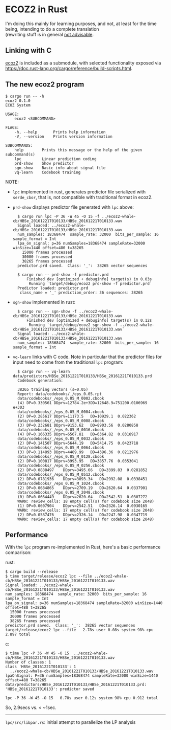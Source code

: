 # ECOZ2 in Rust

I'm doing this mainly for learning purposes, and not, at least for the time
being, intending to do a complete translation\
(rewriting stuff is in general
[not advisable](https://www.joelonsoftware.com/2000/04/06/things-you-should-never-do-part-i/).

## Linking with C

[ecoz2](https://github.com/ecoz2/ecoz2) is included as a submodule,
with selected functionality exposed via
https://doc.rust-lang.org/cargo/reference/build-scripts.html.

## The new ecoz2 program

    $ cargo run -- -h
    ecoz2 0.1.0
    ECOZ System
    
    USAGE:
        ecoz2 <SUBCOMMAND>
    
    FLAGS:
        -h, --help       Prints help information
        -V, --version    Prints version information
    
    SUBCOMMANDS:
        help        Prints this message or the help of the given subcommand(s)
        lpc         Linear prediction coding
        prd-show    Show predictor
        sgn-show    Basic info about signal file
        vq-learn    Codebook training

NOTE:

- `lpc` implemented in rust, generates predictor file serialized with
  `serde_cbor`, that is, not compatible with traditional format in ecoz2.
- `prd-show` displays predictor file generated with `lpc` above:

        $ cargo run lpc -P 36 -W 45 -O 15 -f ../ecoz2-whale-cb/HBSe_20161221T010133/HBSe_20161221T010133.wav
        Signal loaded: ../ecoz2-whale-cb/HBSe_20161221T010133/HBSe_20161221T010133.wav
        num_samples: 18368474  sample_rate: 32000  bits_per_sample: 16  sample_format = Int
        lpa_on_signal: p=36 numSamples=18368474 sampleRate=32000 winSize=1440 offset=480 t=38265
          15000 frames processed
          30000 frames processed
          38265 frames processed
        predictor.prd saved.  Class: '_':  38265 vector sequences
        
        $ cargo run -- prd-show -f predictor.prd
            Finished dev [optimized + debuginfo] target(s) in 0.03s
             Running `target/debug/ecoz2 prd-show -f predictor.prd`
        Predictor loaded: predictor.prd
         class_name = '_' prediction_order: 36 sequences: 38265

- `sgn-show` implemented in rust:

        $ cargo run -- sgn-show -f ../ecoz2-whale-cb/HBSe_20161221T010133/HBSe_20161221T010133.wav
            Finished dev [optimized + debuginfo] target(s) in 0.12s
             Running `target/debug/ecoz2 sgn-show -f ../ecoz2-whale-cb/HBSe_20161221T010133/HBSe_20161221T010133.wav`
        Signal loaded: ../ecoz2-whale-cb/HBSe_20161221T010133/HBSe_20161221T010133.wav
        num_samples: 18368474  sample_rate: 32000  bits_per_sample: 16  sample_format = Int
    
- `vq-learn` links with C code. Note in particular that the predictor files
  for input need to come from the traditional `lpc` program:
  
        $ cargo run -- vq-learn data/predictors/HBSe_20161221T010133/HBSe_20161221T010133.prd 
        Codebook generation:
        
        38265 training vectors (ε=0.05)
        Report: data/codebooks/_/eps_0.05.rpt
        data/codebooks/_/eps_0.05_M_0002.cbook
        (4)	DP=0.330561	DDprv=12784.2e+3DD=12648.9=751200.0106969      e+303
        data/codebooks/_/eps_0.05_M_0004.cbook
        (2)	DP=0.285617	DDprv=11173.5	DD=10929.1	0.022362
        data/codebooks/_/eps_0.05_M_0008.cbook
        (3)	DP=0.232681	DDprv=9153.62	DD=8903.56	0.0280858
        data/codebooks/_/eps_0.05_M_0016.cbook
        (4)	DP=0.166335	DDprv=6567.81	DD=6364.82	0.0318917
        data/codebooks/_/eps_0.05_M_0032.cbook
        (2)	DP=0.141507	DDprv=5644.19	DD=5414.75	0.0423718
        data/codebooks/_/eps_0.05_M_0064.cbook
        (3)	DP=0.114893	DDprv=4489.99	DD=4396.36	0.0212976
        data/codebooks/_/eps_0.05_M_0128.cbook
        (2)	DP=0.100817	DDprv=3993.95	DD=3857.76	0.0353041
        data/codebooks/_/eps_0.05_M_0256.cbook
        (2)	DP=0.0888497	DDprv=3495.66	DD=3399.83	0.0281852
        data/codebooks/_/eps_0.05_M_0512.cbook
        (2)	DP=0.0781936	DDprv=3093.34	DD=2992.08	0.0338451
        data/codebooks/_/eps_0.05_M_1024.cbook
        (2)	DP=0.0684865	DDprv=2709.19	DD=2620.64	0.0337901
        data/codebooks/_/eps_0.05_M_2048.cbook
        (0)	DP=0.0664449	DDprv=2620.64	DD=2542.51	0.0307272
        WARN: review_cells: 18 empty cell(s) for codebook size 2048)
        (1)	DP=0.0607904	DDprv=2542.51	DD=2326.14	0.0930165
        WARN: review_cells: 17 empty cell(s) for codebook size 2048)
        (2)	DP=0.0587476	DDprv=2326.14	DD=2247.98	0.0347719
        WARN: review_cells: 17 empty cell(s) for codebook size 2048)
    
## Performance    

With the `lpc` program re-implemented in Rust, here's a basic performance comparison: 

rust:

    $ cargo build --release
    $ time target/release/ecoz2 lpc --file ../ecoz2-whale-cb/HBSe_20161221T010133/HBSe_20161221T010133.wav
    Signal loaded: ../ecoz2-whale-cb/HBSe_20161221T010133/HBSe_20161221T010133.wav
    num_samples: 18368474  sample_rate: 32000  bits_per_sample: 16  sample_format = Int
    lpa_on_signal: p=36 numSamples=18368474 sampleRate=32000 winSize=1440 offset=480 t=38265
      15000 frames processed
      30000 frames processed
      38265 frames processed
    predictor.prd saved.  Class: '_':  38265 vector sequences
    target/release/ecoz2 lpc --file   2.78s user 0.08s system 98% cpu 2.897 total

c:
    
    $ time lpc -P 36 -W 45 -O 15  ../ecoz2-whale-cb/HBSe_20161221T010133/HBSe_20161221T010133.wav
    Number of classes: 1
    class 'HBSe_20161221T010133': 1
      ../ecoz2-whale-cb/HBSe_20161221T010133/HBSe_20161221T010133.wav
    lpaOnSignal: P=36 numSamples=18368474 sampleRate=32000 winSize=1440 offset=480 T=38265
    data/predictors/HBSe_20161221T010133/HBSe_20161221T010133.prd: 'HBSe_20161221T010133': predictor saved
    
    lpc -P 36 -W 45 -O 15   0.78s user 0.12s system 98% cpu 0.912 total
    
So, 2.9secs vs. < ~1sec.

----
`lpc/src/libpar.rs`: initial attempt to parallelize the LP analysis 